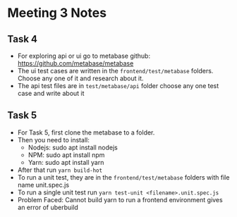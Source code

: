 # Meeting 3 Notes
## Task 4
- For exploring api or ui go to metabase github: https://github.com/metabase/metabase
- The ui test cases are written in the `frontend/test/metabase` folders. Choose any one of it and research about it.
- The api test files are in `test/metabase/api` folder choose any one test case and write about it
## Task 5
- For Task 5, first clone the metabase to a folder.
- Then you need to install:
  - Nodejs: sudo apt install nodejs
  - NPM: sudo apt install npm
  - Yarn: sudo apt install yarn
- After that run `yarn build-hot`
- To run a unit test, they are in the `frontend/test/metabase` folders with file name unit.spec.js
- To run a single unit test run `yarn test-unit <filename>.unit.spec.js`
- Problem Faced: Cannot build yarn to run a frontend environment gives an error of uberbuild
